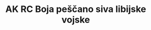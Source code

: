 ---
layout: product
title: "AK RC Boja peščano siva libijske vojske"
price: "330" 
desc: "Acrylic Laquer 10mL"
img_path: "/assets/img/RC103.jpg"
brand: "AK "
available: true
special_offer: false
new: false
soon: false
cat: "020000"
subcat: "020200"
subsubcat: "020201"
sifra: "RC103"
popular: true
---